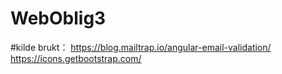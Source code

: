 # WebOblig3

#kilde brukt：
https://blog.mailtrap.io/angular-email-validation/
https://icons.getbootstrap.com/
